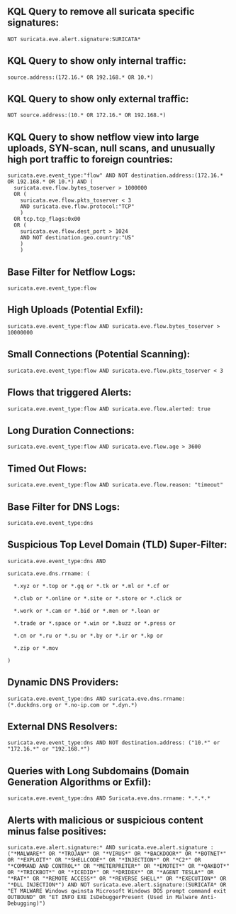 ## **KQL Query to remove all suricata specific signatures:**

```
NOT suricata.eve.alert.signature:SURICATA*
```

## **KQL Query to show only internal traffic:**

```
source.address:(172.16.* OR 192.168.* OR 10.*)
```

## **KQL Query to show only external traffic:**

```
NOT source.address:(10.* OR 172.16.* OR 192.168.*)
```

## **KQL Query to show netflow view into large uploads, SYN-scan, null scans, and unusually high port traffic to foreign countries:**

```
suricata.eve.event_type:"flow" AND NOT destination.address:(172.16.* OR 192.168.* OR 10.*) AND ( 
  suricata.eve.flow.bytes_toserver > 1000000 
  OR ( 
    suricata.eve.flow.pkts_toserver < 3  
    AND suricata.eve.flow.protocol:"TCP"
    ) 
  OR tcp.tcp_flags:0x00
  OR (
    suricata.eve.flow.dest_port > 1024  
    AND NOT destination.geo.country:"US"
    )
    ) 
```

## **Base Filter for Netflow Logs:**

```
suricata.eve.event_type:flow
``` 

## **High Uploads (Potential Exfil):**

```
suricata.eve.event_type:flow AND suricata.eve.flow.bytes_toserver > 10000000
```

## **Small Connections (Potential Scanning):**

```
suricata.eve.event_type:flow AND suricata.eve.flow.pkts_toserver < 3
```

## **Flows that triggered Alerts:**

```
suricata.eve.event_type:flow AND suricata.eve.flow.alerted: true
```

## **Long Duration Connections:**

```
suricata.eve.event_type:flow AND suricata.eve.flow.age > 3600
```

## **Timed Out Flows:**

```
suricata.eve.event_type:flow AND suricata.eve.flow.reason: "timeout"
```

## **Base Filter for DNS Logs:**

```
suricata.eve.event_type:dns
```

## **Suspicious Top Level Domain (TLD) Super-Filter:**

```
suricata.eve.event_type:dns AND 

suricata.eve.dns.rrname: ( 

  *.xyz or *.top or *.gq or *.tk or *.ml or *.cf or 

  *.club or *.online or *.site or *.store or *.click or 

  *.work or *.cam or *.bid or *.men or *.loan or 

  *.trade or *.space or *.win or *.buzz or *.press or 

  *.cn or *.ru or *.su or *.by or *.ir or *.kp or 

  *.zip or *.mov 

)
```

## **Dynamic DNS Providers:**

```
suricata.eve.event_type:dns AND suricata.eve.dns.rrname: (*.duckdns.org or *.no-ip.com or *.dyn.*)
```

## **External DNS Resolvers:**

```
suricata.eve.event_type:dns AND NOT destination.address: ("10.*" or "172.16.*" or "192.168.*")
```

## **Queries with Long Subdomains (Domain Generation Algorithms or Exfil):**

```
suricata.eve.event_type:dns AND Suricata.eve.dns.rrname: *.*.*.*
```

## **Alerts with malicious or suspicious content minus false positives:**

```
suricata.eve.alert.signature:* AND suricata.eve.alert.signature : ("*MALWARE*" OR "*TROJAN*" OR "*VIRUS*" OR "*BACKDOOR*" OR "*BOTNET*" OR "*EXPLOIT*" OR "*SHELLCODE*" OR "*INJECTION*" OR "*C2*" OR "*COMMAND AND CONTROL*" OR "*METERPRETER*" OR "*EMOTET*" OR "*QAKBOT*" OR "*TRICKBOT*" OR "*ICEDID*" OR "*DRIDEX*" OR "*AGENT TESLA*" OR "*RAT*" OR "*REMOTE ACCESS*" OR "*REVERSE SHELL*" OR "*EXECUTION*" OR "*DLL INJECTION*") AND NOT suricata.eve.alert.signature:(SURICATA* OR "ET MALWARE Windows qwinsta Microsoft Windows DOS prompt command exit OUTBOUND" OR "ET INFO EXE IsDebuggerPresent (Used in Malware Anti-Debugging)")
```
